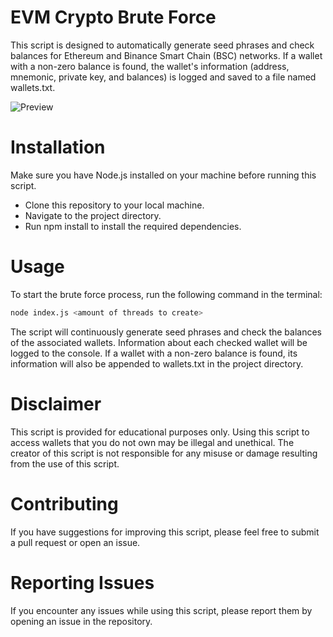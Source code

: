 # EVM Crypto Brute Force
This script is designed to automatically generate seed phrases and check balances for Ethereum and Binance Smart Chain (BSC) networks. If a wallet with a non-zero balance is found, the wallet's information (address, mnemonic, private key, and balances) is logged and saved to a file named wallets.txt.

![Preview](https://github.com/cdw1p/evm-crypto-bruteforce/blob/main/preview.png?raw=true)

# Installation
Make sure you have Node.js installed on your machine before running this script.
- Clone this repository to your local machine.
- Navigate to the project directory.
- Run npm install to install the required dependencies.

# Usage
To start the brute force process, run the following command in the terminal:
```bash
node index.js <amount of threads to create>
```

The script will continuously generate seed phrases and check the balances of the associated wallets. Information about each checked wallet will be logged to the console.
If a wallet with a non-zero balance is found, its information will also be appended to wallets.txt in the project directory.

# Disclaimer
This script is provided for educational purposes only. Using this script to access wallets that you do not own may be illegal and unethical. The creator of this script is not responsible for any misuse or damage resulting from the use of this script.

# Contributing
If you have suggestions for improving this script, please feel free to submit a pull request or open an issue.

# Reporting Issues
If you encounter any issues while using this script, please report them by opening an issue in the repository.
